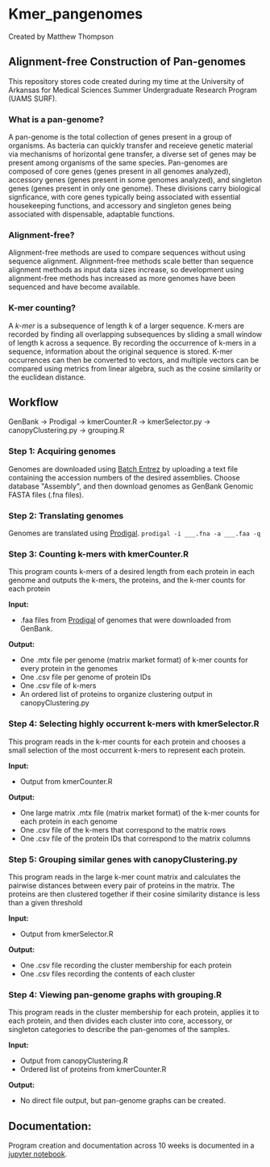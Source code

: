 # **Kmer_pangenomes**
Created by Matthew Thompson

## **Alignment-free Construction of Pan-genomes**
This repository stores code created during my time at the University of Arkansas for Medical Sciences Summer Undergraduate Research Program (UAMS SURF). 

### **What is a pan-genome?**
A pan-genome is the total collection of genes present in a group of organisms. As bacteria can quickly transfer and receieve genetic material via mechanisms of horizontal gene transfer, 
a diverse set of genes may be present among organisms of the same species. Pan-genomes are composed of core genes (genes present in all genomes analyzed), accessory genes (genes present in some genomes analyzed), 
and singleton genes (genes present in only one genome). These divisions carry biological signficance, with core genes typically being associated with essential housekeeping functions, and accessory and singleton genes
being associated with dispensable, adaptable functions.

### **Alignment-free?**
Alignment-free methods are used to compare sequences without using sequence alignment. Alignment-free methods scale better than sequence alignment methods as input data sizes increase, so development using 
alignment-free methods has increased as more genomes have been sequenced and have become available. 

### **K-mer counting?**
A *k-mer* is a subsequence of length k of a larger sequence. K-mers are recorded by finding all overlapping subsequences by sliding a small window of length k across a sequence. By recording the occurrence of k-mers
in a sequence, information about the original sequence is stored. K-mer occurrences can then be converted to vectors, and multiple vectors can be compared using metrics from linear algebra, such as the cosine similarity or the euclidean distance.

## **Workflow**
GenBank -> Prodigal -> kmerCounter.R -> kmerSelector.py -> canopyClustering.py -> grouping.R

### **Step 1:** Acquiring genomes
Genomes are downloaded using [Batch Entrez](https://www.ncbi.nlm.nih.gov/sites/batchentrez) by uploading a text file containing the accession numbers of the desired assemblies. Choose database "Assembly", and then download genomes
as GenBank Genomic FASTA files (.fna files).

### **Step 2:** Translating genomes
Genomes are translated using [Prodigal](https://github.com/hyattpd/Prodigal). 
`prodigal -i ___.fna -a ___.faa -q`

### **Step 3:** Counting k-mers with kmerCounter.R
This program counts k-mers of a desired length from each protein in each genome and outputs the k-mers, the proteins, and the k-mer counts for each protein

**Input:** 
* .faa files from [Prodigal](https://github.com/hyattpd/Prodigal) of genomes that were downloaded from GenBank.

**Output:** 
* One .mtx file per genome (matrix market format) of k-mer counts for every protein in the genomes
* One .csv file per genome of protein IDs
* One .csv file of k-mers
* An ordered list of proteins to organize clustering output in canopyClustering.py

### **Step 4:** Selecting highly occurrent k-mers with kmerSelector.R
This program reads in the k-mer counts for each protein and chooses a small selection of the most occurrent k-mers to represent each protein. 

**Input:**
* Output from kmerCounter.R

**Output:**
* One large matrix .mtx file (matrix market format) of the k-mer counts for each protein in each genome
* One .csv file of the k-mers that correspond to the matrix rows
* One .csv file of the protein IDs that correspond to the matrix columns

### **Step 5:** Grouping similar genes with canopyClustering.py
This program reads in the large k-mer count matrix and calculates the pairwise distances between every pair of proteins in the matrix. The proteins are then clustered together if their cosine similarity distance 
is less than a given threshold

**Input:**
* Output from kmerSelector.R

**Output:**
* One .csv file recording the cluster membership for each protein 
* One .csv files recording the contents of each cluster

### **Step 4:** Viewing pan-genome graphs with grouping.R
This program reads in the cluster membership for each protein, applies it to each protein, and then divides each cluster into core, accessory, or singleton categories to describe the pan-genomes of the samples. 

**Input:**
* Output from canopyClustering.R
* Ordered list of proteins from kmerCounter.R

**Output:**
* No direct file output, but pan-genome graphs can be created.

## Documentation:
Program creation and documentation across 10 weeks is documented in a [jupyter notebook](https://github.com/mdttrump97/UAMS-SURF-Jupyter-Notebook).
